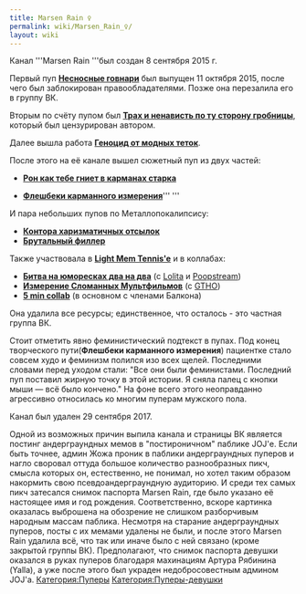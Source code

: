```yaml
---
title: Marsen Rain ♀
permalink: wiki/Marsen_Rain_♀/
layout: wiki
---
```


Канал '''Marsen Rain '''был создан 8 сентября 2015 г.

Первый пуп [**Несносные
говнари**](https://www.youtube.com/watch?v=CC0FtzWBBmk) был выпущен 11
октября 2015, после чего был заблокирован правообладателями. Позже она
перезалила его в группу ВК.

Вторым по счёту пупом был **[Трах и ненависть по ту сторону
гробницы](https://www.youtube.com/watch?v=xRQ3JCO-5og)**, который был
цензурирован автором.

Далее вышла работа [**Геноцид от модных
теток**](https://www.youtube.com/watch?v=SQLZLSe5Xrc&t).

После этого на её канале вышел сюжетный пуп из двух частей:

-   [**Рон как тебе гниет в карманах
    старка**](https://www.youtube.com/watch?v=DhDIDEKoeT8)

<!-- -->

-   [**Флешбеки карманного
    измерения**](https://www.youtube.com/watch?v=JQcTAFku8dE)''' '''

И пара небольших пупов по Металлопокалипсису:

-   [**Контора харизматичных
    отсылок**](https://www.youtube.com/watch?v=bX7DIsVJXMg)
-   **[Брутальный филлер](https://www.youtube.com/watch?v=6_kF9C3Q0lg)**

Также участвовала в [**Light Mem
Tennis'e**](https://www.youtube.com/watch?v=NmeKvFWubfc) и в коллабах:

-   [**Битва на юморесках два на
    два**](https://www.youtube.com/watch?v=NBLPz8HU9-w) (с
    [Lolita](/wiki/Lolita "wikilink") и [Poopstream](Poopstream "wikilink"))
-   [**Измерение Сломанных
    Мультфильмов**](https://www.youtube.com/watch?v=87-vo0Rn41A) (с
    [GTHO](/wiki/TheGetthehellout "wikilink"))
-   [**5 min collab**](https://www.youtube.com/watch?v=l4ddzevXZJ8) (в
    основном с членами Балкона)

Она удалила все ресурсы; единственное, что осталось - это частная группа
ВК.

Стоит отметить явно феминистический подтекст в пупах. Под конец
творческого пути(**Флешбеки карманного измерения**) пациентке стало
совсем худо и феминизм полился изо всех щелей. Последними словами перед
уходом стали: "Все они были феминистами. Последний пуп поставил жирную
точку в этой истории. Я сняла палец с кнопки мыши — всё было кончено."
На фоне всего этого неоправданно агрессивно относилась ко многим пуперам
мужского пола.

Канал был удален 29 сентября 2017.

Одной из возможных причин выпила канала и страницы ВК является постинг
андерграундных мемов в "постироничном" паблике JOJ'е. Если быть точнее,
админ Жожа проник в паблики андерграундных пуперов и нагло своровал
оттуда большое количество разнообразных пикч, смысла которых он,
естественно, не понимал, но хотел таким образом накормить свою
псевдоандерграундную аудиторию. И среди тех самых пикч затесался снимок
паспорта Marsen Rain, где было указано её настоящее имя и год рождения.
Соответственно, вскоре картинка оказалась выброшена на обозрение не
слишком разборчивым народным массам паблика. Несмотря на старание
андерграундных пуперов, посты с их мемами удалены не были, и после этого
Marsen Rain удалила всё, что так или иначе было с ней связано (кроме
закрытой группы ВК). Предполагают, что снимок паспорта девушки оказался
в руках пуперов благодаря махинациям Артура Рябинина (Yalla), а уже
после этого был украден недобросовестным админом JOJ'а.
[Категория:Пуперы](Категория:Пуперы "wikilink")
[Категория:Пуперы-девушки](Категория:Пуперы-девушки "wikilink")
